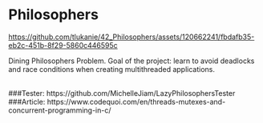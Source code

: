 # Philosophers
https://github.com/tlukanie/42_Philosophers/assets/120662241/fbdafb35-eb2c-451b-8f29-5860c446595c
<p>Dining Philosophers Problem. Goal of the project: learn to avoid deadlocks and race conditions when creating multithreaded applications.</p><br>
###Tester: https://github.com/MichelleJiam/LazyPhilosophersTester<br>
###Article: https://www.codequoi.com/en/threads-mutexes-and-concurrent-programming-in-c/
